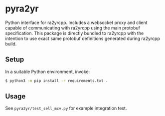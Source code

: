 # pyra2yr

Python interface for ra2yrcpp. Includes a websocket proxy and client capable of communicating with ra2yrcpp using the main protobuf specification. This package is directly bundled to ra2yrcpp with the intention to use exact same protobuf definitions generated during ra2yrcpp build.

## Setup

In a suitable Python environment, invoke:

```bash
$ python3 -m pip install -r requirements.txt .
```

## Usage

See `pyra2yr/test_sell_mcv.py` for example integration test.
